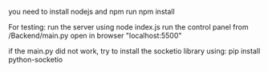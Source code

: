 you need to install nodejs and npm 
run npm install

For testing:
run the server using node index.js
run the control panel from /Backend/main.py
open in browser "localhost:5500"

if the main.py did not work, try to install the socketio library using:
pip install python-socketio



